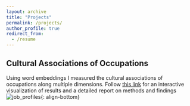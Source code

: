 ```yaml
---
layout: archive
title: "Projects"
permalink: /projects/
author_profile: true
redirect_from:
  - /resume
---
```


## Cultural Associations of Occupations 
Using word embeddings I measured the cultural associations of occupations along multiple dimensions. Follow [this link](https://diego-strassmann.shinyapps.io/Cultural_Associations2/) for an interactive visualization of results and a detailed report on methods and findings
![job_profiles](/dstrassmann.github.io/images/job_profiles.png){: align-bottom}






